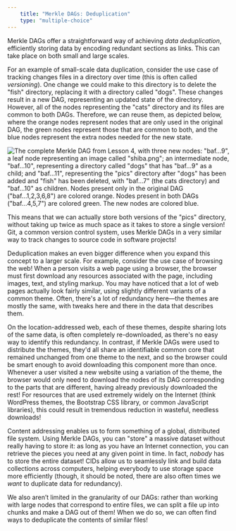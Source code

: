```yaml
---
    title: "Merkle DAGs: Deduplication"
    type: "multiple-choice"
---
```


Merkle DAGs offer a straightforward way of achieving *data
deduplication*, efficiently storing data by encoding redundant
sections as links. This can take place on both small and large
scales.

For an example of small-scale data duplication, consider the use
case of tracking changes files in a directory over time (this is
often called *versioning*). One change we could make to this
directory is to delete the "fish" directory, replacing it with a
directory called "dogs". These changes result in a new DAG,
representing an updated state of the directory. However, all of
the nodes representing the "cats" directory and its files are
common to both DAGs. Therefore, we can reuse them, as depicted
below, where the orange nodes represent nodes that are only used
in the original DAG, the green nodes represent those that are
common to both, and the blue nodes represent the extra nodes
needed for the new state.

![The complete Merkle DAG from Lesson 4, with three new nodes: "baf...9", a leaf node representing an image called "shiba.png"; an intermediate node, "baf...10", representing a directory called "dogs" that has "baf...9" as a child; and "baf...11", representing the "pics" directory after "dogs" has been added and "fish" has been deleted, with "baf...7" (the cats directory) and "baf...10" as children. Nodes present only in the original DAG ("baf...1,2,3,6,8") are colored orange. Nodes present in both DAGs ("baf...4,5,7") are colored green. The new nodes are colored blue.](/tutorial-assets/T0008L07-deduplication.svg)

This means that we can actually store both versions of the "pics"
directory, without taking up twice as much space as it takes to
store a single version! Git, a common version control system,
uses Merkle DAGs in a very similar way to track changes to source
code in software projects!

Deduplication makes an even bigger difference when you expand
this concept to a larger scale. For example, consider the use
case of browsing the web! When a person visits a web page using a
browser, the browser must first download any resources associated
with the page, including images, text, and styling markup. You
may have noticed that a lot of web pages actually look fairly
similar, using slightly different variants of a common theme.
Often, there's a lot of redundancy here&mdash;the themes are mostly
the same, with tweaks here and there in the data that describes
them.

On the location-addressed web, each of these themes, despite
sharing lots of the same data, is often completely re-downloaded,
as there's no easy way to identify this redundancy. In contrast,
if Merkle DAGs were used to distribute the themes, they'd all
share an identifiable common core that remained unchanged from one
theme to the next, and so the browser could be smart enough to
avoid downloading this component more than once. Whenever a user
visited a new website using a variation of the theme, the browser
would only need to download the nodes of its DAG corresponding to
the parts that are different, having already previously
downloaded the rest! For resources that are used extremely widely
on the Internet (think WordPress themes, the Bootstrap CSS
library, or common JavaScript libraries), this could result in
tremendous reduction in wasteful, needless downloads!

Content addressing enables us to form something of a global,
distributed file system. Using Merkle DAGs, you can "store" a
massive dataset without really having to store it: as long as you
have an Internet connection, you can retrieve the pieces you need
at any given point in time. In fact, *nobody* has to store the
entire dataset! CIDs allow us to seamlessly link and build data
collections across computers, helping everybody to use storage
space more efficiently (though, it should be noted, there are
also often times we *want* to duplicate data for redundancy).

We also aren’t limited in the granularity of our DAGs: rather
than working with large nodes that correspond to entire files, we
can split a file up into chunks and make a DAG out of them! When
we do so, we can often find ways to deduplicate the contents of
similar files!
